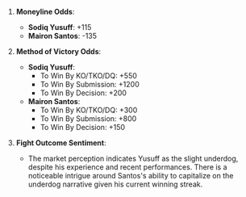 1. **Moneyline Odds**:
   - **Sodiq Yusuff**: +115
   - **Mairon Santos**: -135

2. **Method of Victory Odds**:
   - **Sodiq Yusuff**:
     - To Win By KO/TKO/DQ: +550
     - To Win By Submission: +1200
     - To Win By Decision: +200
   - **Mairon Santos**:
     - To Win By KO/TKO/DQ: +300
     - To Win By Submission: +800
     - To Win By Decision: +150

3. **Fight Outcome Sentiment**:
   - The market perception indicates Yusuff as the slight underdog, despite his experience and recent performances. There is a noticeable intrigue around Santos's ability to capitalize on the underdog narrative given his current winning streak.